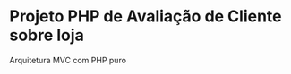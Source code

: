Projeto PHP de Avaliação de Cliente sobre loja
==============================================

Arquitetura MVC com PHP puro